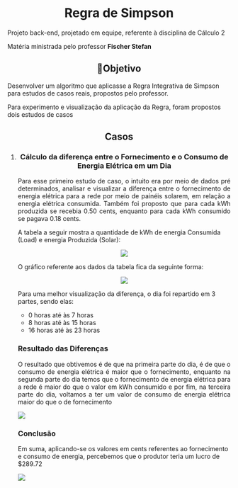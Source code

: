 <h1 align="center">Regra de Simpson</h1>
<p>Projeto back-end, projetado em equipe, referente à disciplina de Cálculo 2</p>
<p>Matéria ministrada pelo professor <strong>Fischer Stefan</strong></p>

<h2 align="center">🎯Objetivo</h2>
<p>Desenvolver um algoritmo que aplicasse a Regra Integrativa de Simpson para estudos de casos reais, propostos pelo professor.</p>
<p>Para experimento e visualização da aplicação da Regra, foram propostos dois estudos de casos</p>

<h2 align="center">Casos</h2>
<ol>
  <li align="center"><h3>Cálculo da diferença entre o Fornecimento e o Consumo de Energia Elétrica em um Dia</h3></li>
  <p align="justify">Para esse primeiro estudo de caso, o intuito era por meio de dados pré determinados, analisar e visualizar a diferença entre o fornecimento de energia elétrica para a rede por meio de painéis solarem, em relação a energia elétrica consumida. Também foi proposto que para cada kWh produzida se recebia 0.50 cents, enquanto para cada kWh consumido se pagava 0.18 cents.</p>
  <p>A tabela a seguir mostra a quantidade de kWh de energia Consumida (Load) e energia Produzida (Solar): </p>
  <div align="center">
    <img src="https://github.com/Lima-Developer/SimpsonRule/assets/142065676/97752038-4353-44d7-8d6d-aca5a179ce21">
  </div>
  <p>O gráfico referente aos dados da tabela fica da seguinte forma: </p>
  <div align="center">
    <img src="https://github.com/Lima-Developer/SimpsonRule/assets/142065676/840ef3e6-c074-41dc-b753-e72b04c06762">
  </div>
  <p>Para uma melhor visualização da diferença, o dia foi repartido em 3 partes, sendo elas: </p>
  <ul>
    <li>0 horas até às 7 horas</li>
    <li>8 horas até às 15 horas</li>
    <li>16 horas até às 23 horas</li>
  </ul>
  <h3>Resultado das Diferenças</h3>
  <p align="justify">O resultado que obtivemos é de que na primeira parte do dia, é de que o consumo de energia elétrica é maior que o fornecimento, enquanto na segunda parte do dia temos que o fornecimento de energia elétrica para a rede é maior do que o valor em kWh consumido e por fim, na terceira parte do dia, voltamos a ter um valor de consumo de energia elétrica maior do que o de fornecimento</p>
  <div>
    <img src="https://github.com/Lima-Developer/SimpsonRule/assets/142065676/dbab110f-3bdc-45e5-9e1d-dc6bc2360a28">
  </div>
  <h3>Conclusão</h3>
  <p>Em suma, aplicando-se os valores em cents referentes ao fornecimento e consumo de energia, percebemos que o produtor teria um lucro de $289.72</p>
  <div>
    <img src="https://github.com/Lima-Developer/SimpsonRule/assets/142065676/182594ee-4e07-4e11-9d62-84b6a75c581b">
  </div>
</ol>
